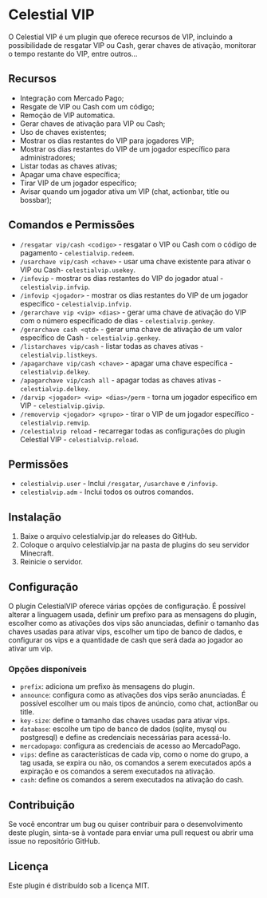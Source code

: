 # Celestial VIP

O Celestial VIP é um plugin que oferece recursos de VIP, incluindo a possibilidade de
resgatar VIP ou Cash, gerar chaves de ativação, monitorar o tempo restante do VIP, entre outros...

## Recursos

- Integração com Mercado Pago;
- Resgate de VIP ou Cash com um código;
- Remoção de VIP automatica.
- Gerar chaves de ativação para VIP ou Cash;
- Uso de chaves existentes;
- Mostrar os dias restantes do VIP para jogadores VIP;
- Mostrar os dias restantes do VIP de um jogador específico para administradores;
- Listar todas as chaves ativas;
- Apagar uma chave específica;
- Tirar VIP de um jogador específico;
- Avisar quando um jogador ativa um VIP (chat, actionbar, title ou bossbar);

## Comandos e Permissões

- `/resgatar vip/cash <codigo>` - resgatar o VIP ou Cash com o código de pagamento - `celestialvip.redeem`.
- `/usarchave vip/cash <chave>` - usar uma chave existente para ativar o VIP ou Cash- `celestialvip.usekey`.
- `/infovip` - mostrar os dias restantes do VIP do jogador atual - `celestialvip.infvip`.
- `/infovip <jogador>` - mostrar os dias restantes do VIP de um jogador especifico - `celestialvip.infvip`.
- `/gerarchave vip <vip> <dias>` - gerar uma chave de ativação do VIP com o número especificado de dias - `celestialvip.genkey`.
- `/gerarchave cash <qtd>` - gerar uma chave de ativação de um valor específico de Cash - `celestialvip.genkey`.
- `/listarchaves vip/cash` - listar todas as chaves ativas - `celestialvip.listkeys`.
- `/apagarchave vip/cash <chave>` - apagar uma chave específica - `celestialvip.delkey`.
- `/apagarchave vip/cash all` - apagar todas as chaves ativas - `celestialvip.delkey`.
- `/darvip <jogador> <vip> <dias>/perm` - torna um jogador especifico em VIP - `celestialvip.givip`.
- `/removervip <jogador> <grupo>` - tirar o VIP de um jogador específico - `celestialvip.remvip`.
- `/celestialvip reload` - recarregar todas as configurações do plugin Celestial VIP - `celestialvip.reload`.

## Permissões

- `celestialvip.user` - Inclui `/resgatar`, `/usarchave` e `/infovip`.
- `celestialvip.adm` - Inclui todos os outros comandos.



## Instalação

1. Baixe o arquivo celestialvip.jar do releases do GitHub.
2. Coloque o arquivo celestialvip.jar na pasta de plugins do seu servidor Minecraft.
3. Reinicie o servidor.

## Configuração

O plugin CelestialVIP oferece várias opções de configuração. É possível alterar a linguagem usada, definir um prefixo
para as mensagens do plugin, escolher como as ativações dos vips são anunciadas, definir o tamanho das chaves usadas
para ativar vips, escolher um tipo de banco de dados, e configurar os vips e a quantidade de cash que será dada ao
jogador ao ativar um vip.

### Opções disponíveis

- `prefix`: adiciona um prefixo às mensagens do plugin.
- `announce`: configura como as ativações dos vips serão anunciadas. É possível escolher um ou mais tipos de anúncio,
  como chat, actionBar ou title.
- `key-size`: define o tamanho das chaves usadas para ativar vips.
- `database`: escolhe um tipo de banco de dados (sqlite, mysql ou postgresql) e define as credenciais necessárias para
  acessá-lo.
- `mercadopago`: configura as credenciais de acesso ao MercadoPago.
- `vips`: define as características de cada vip, como o nome do grupo, a tag usada, se expira ou não, os comandos a
  serem executados após a expiração e os comandos a serem executados na ativação.
- `cash`: define os comandos a serem executados na ativação do cash.

## Contribuição

Se você encontrar um bug ou quiser contribuir para o desenvolvimento deste plugin, sinta-se à vontade para enviar uma
pull request ou abrir uma issue no repositório GitHub.

## Licença

Este plugin é distribuído sob a licença MIT.
